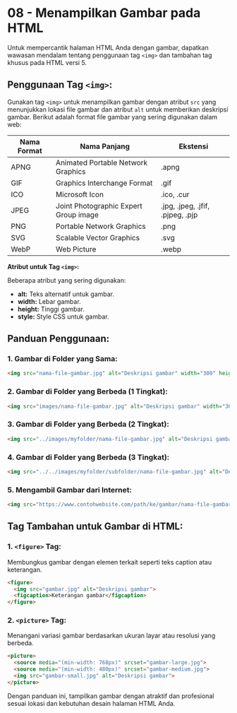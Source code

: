 # 08 - Menampilkan Gambar pada HTML

Untuk mempercantik halaman HTML Anda dengan gambar, dapatkan wawasan mendalam tentang penggunaan tag `<img>` dan tambahan tag khusus pada HTML versi 5.

## Penggunaan Tag `<img>`:

Gunakan tag `<img>` untuk menampilkan gambar dengan atribut `src` yang menunjukkan lokasi file gambar dan atribut `alt` untuk memberikan deskripsi gambar. Berikut adalah format file gambar yang sering digunakan dalam web:

| Nama Format | Nama Panjang                                       | Ekstensi                                |
|-------------|----------------------------------------------------|-----------------------------------------|
| APNG        | Animated Portable Network Graphics                 | .apng                                   |
| GIF         | Graphics Interchange Format                        | .gif                                    |
| ICO         | Microsoft Icon                                     | .ico, .cur                              |
| JPEG        | Joint Photographic Expert Group image              | .jpg, .jpeg, .jfif, .pjpeg, .pjp        |
| PNG         | Portable Network Graphics                          | .png                                    |
| SVG         | Scalable Vector Graphics                           | .svg                                    |
| WebP        | Web Picture                                        | .webp                                   |

**Atribut untuk Tag `<img>`:**

Beberapa atribut yang sering digunakan:

- **alt:** Teks alternatif untuk gambar.
- **width:** Lebar gambar.
- **height:** Tinggi gambar.
- **style:** Style CSS untuk gambar.

## Panduan Penggunaan:

### 1. Gambar di Folder yang Sama:

```html
<img src="nama-file-gambar.jpg" alt="Deskripsi gambar" width="300" height="200" style="border: 1px solid #ccc;">
```

### 2. Gambar di Folder yang Berbeda (1 Tingkat):

```html
<img src="images/nama-file-gambar.jpg" alt="Deskripsi gambar" width="300" height="200" style="border: 1px solid #ccc;">
```

### 3. Gambar di Folder yang Berbeda (2 Tingkat):

```html
<img src="../images/myfolder/nama-file-gambar.jpg" alt="Deskripsi gambar" width="300" height="200" style="border: 1px solid #ccc;">
```

### 4. Gambar di Folder yang Berbeda (3 Tingkat):

```html
<img src="../../images/myfolder/subfolder/nama-file-gambar.jpg" alt="Deskripsi gambar" width="300" height="200" style="border: 1px solid #ccc;">
```

### 5. Mengambil Gambar dari Internet:

```html
<img src="https://www.contohwebsite.com/path/ke/gambar/nama-file-gambar.jpg" alt="Deskripsi gambar" width="300" height="200" style="border: 1px solid #ccc;">
```

## Tag Tambahan untuk Gambar di HTML:

### 1. `<figure>` Tag:

Membungkus gambar dengan elemen terkait seperti teks caption atau keterangan.

```html
<figure>
  <img src="gambar.jpg" alt="Deskripsi gambar">
  <figcaption>Keterangan gambar</figcaption>
</figure>
```

### 2. `<picture>` Tag:

Menangani variasi gambar berdasarkan ukuran layar atau resolusi yang berbeda.

```html
<picture>
  <source media="(min-width: 768px)" srcset="gambar-large.jpg">
  <source media="(min-width: 480px)" srcset="gambar-medium.jpg">
  <img src="gambar-small.jpg" alt="Deskripsi gambar">
</picture>
```

Dengan panduan ini, tampilkan gambar dengan atraktif dan profesional sesuai lokasi dan kebutuhan desain halaman HTML Anda.